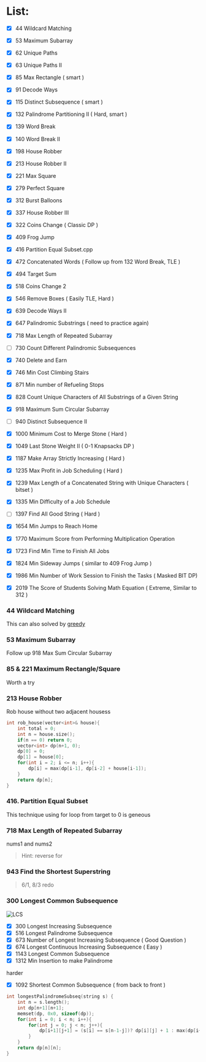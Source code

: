 # List:

- [x] 44   Wildcard Matching
- [x] 53   Maximum Subarray
- [x] 62   Unique Paths
- [x] 63   Unique Paths II
- [x] 85   Max Rectangle ( smart )
- [x] 91   Decode Ways
- [x] 115  Distinct Subsequence ( smart )
- [x] 132  Palindrome Partitioning II ( Hard, smart )
- [x] 139  Word Break
- [x] 140  Word Break II 
- [x] 198  House Robber
- [x] 213  House Robber II
- [x] 221  Max Square
- [x] 279  Perfect Square
- [x] 312  Burst Balloons
- [x] 337  House Robber III
- [x] 322  Coins Change ( Classic DP )
- [x] 409  Frog Jump
- [x] 416  Partition Equal Subset.cpp
- [x] 472  Concatenated Words ( Follow up from 132 Word Break, TLE )
- [x] 494  Target Sum
- [x] 518  Coins Change 2
- [x] 546  Remove Boxes ( Easily TLE, Hard )
- [x] 639  Decode Ways II 
- [x] 647  Palindromic Substrings ( need to practice again)
- [x] 718  Max Length of Repeated Subarray
- [ ] 730  Count Different Palindromic Subsequences
- [x] 740  Delete and Earn
- [x] 746  Min Cost Climbing Stairs
- [x] 871  Min number of Refueling Stops
- [x] 828  Count Unique Characters of All Substrings of a Given String
- [x] 918  Maximum Sum Circular Subarray
- [ ] 940  Distinct Subsequence II
- [x] 1000 Minimum Cost to Merge Stone ( Hard )
- [x] 1049 Last Stone Weight II ( 0-1 Knapsacks DP )
- [x] 1187 Make Array Strictly Increasing ( Hard )
- [x] 1235 Max Profit in Job Scheduling ( Hard )
- [x] 1239 Max Length of a Concatenated String with Unique Characters ( bitset )
- [x] 1335 Min Difficulty of a Job Schedule
- [ ] 1397 Find All Good String ( Hard )
- [x] 1654 Min Jumps to Reach Home
- [x] 1770 Maximum Score from Performing Multiplication Operation
- [x] 1723 Find Min Time to Finish All Jobs
- [x] 1824 Min Sideway Jumps ( similar to 409 Frog Jump )
- [x] 1986 Min Number of Work Session to Finish the Tasks ( Masked BIT DP)
- [x] 2019 The Score of Students Solving Math Equation ( Extreme, Similar to 312 )


### 44 Wildcard Matching

This can also solved by [greedy](https://leetcode.com/problems/wildcard-matching/discuss/17888/Simple-greedy-Python-with-regexes)

### 53 Maximum Subarray
Follow up 918 Max Sum Circular Subarray

### 85 & 221 Maximum Rectangle/Square

Worth a try

### 213 House Robber
Rob house without two adjacent housess

```cpp
int rob_house(vector<int>& house){
    int total = 0;
    int n = house.size();
    if(n == 0) return 0;
    vector<int> dp(n+1, 0);
    dp[0] = 0;
    dp[1] = house[0];
    for(int i = 2; i <= n; i++){
        dp[i] = max(dp[i-1], dp[i-2] + house[i-1]);
    }
    return dp[n];
}
```

### 416. Partition Equal Subset

This technique using for loop from target to 0 is geneous

### 718 Max Length of Repeated Subarray

nums1 and nums2
> Hint:  reverse for

### 943 Find the Shortest Superstring

> 6/1, 8/3 redo    

### 300 Longest Common Subsequence

![LCS](https://assets.leetcode.com/users/votrubac/image_1564691262.png)

- [x] 300  Longest Increasing Subsequence
- [x] 516  Longest Palindrome Subsequence
- [x] 673  Number of Longest Increasing Subsequence ( Good Question )
- [x] 674  Longest Continuous Increasing Subsequence ( Easy )
- [x] 1143 Longest Common Subsequence
- [x] 1312 Min Insertion to make Palindrome

harder
- [x] 1092 Shortest Common Subsequence ( from back to front )


```cpp
int longestPalindromeSubseq(string s) {
    int n = s.length();
    int dp[n+1][n+1];
    memset(dp, 0x0, sizeof(dp));
    for(int i = 0; i < n; i++){
        for(int j = 0; j < n; j++){
            dp[i+1][j+1] = (s[i] == s[n-1-j])? dp[i][j] + 1 : max(dp[i+1][j], dp[i][j+1]);
        }
    }
    return dp[n][n];
}
```